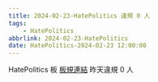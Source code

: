 ```yaml
---
title: 2024-02-23-HatePolitics 違規 0 人
tags:
    - HatePolitics
abbrlink: 2024-02-23-HatePolitics
date: HatePolitics-2024-02-23 12:00:00
---
```

HatePolitics 板 [板規連結](https://www.ptt.cc/bbs/HatePolitics/M.1617115262.A.D60.html)
昨天違規 0 人
